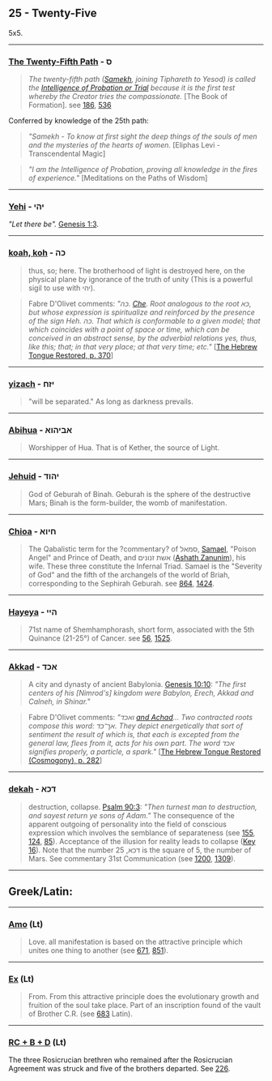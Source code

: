 ## 25 - Twenty-Five
5x5.

---

### [The Twenty-Fifth Path](/keys/S) - ס
> *The twenty-fifth path ([Samekh](60), joining Tiphareth to Yesod) is called the [Intelligence of Probation or Trial](/keys/ShKL.NSIVNI) because it is the first test whereby the Creator tries the compassionate.* [The Book of Formation]. see [186](186), [536](536)

Conferred by knowledge of the 25th path:

> *"Samekh - To know at first sight the deep things of the souls of men and the mysteries of the hearts of women.* [Eliphas Levi - Transcendental Magic]

> *"I am the Intelligence of Probation, proving all knowledge in the fires of experience."* [Meditations on the Paths of Wisdom]

---

### [Yehi](/keys/IHI) - יהי
*"Let there be".* [Genesis 1:3](http://biblehub.com/genesis/1-3.htm).

---

### [koah, koh](/keys/KH) - כה
> thus, so; here. The brotherhood of light is destroyed here, on the physical plane by ignorance of the truth of unity (This is a powerful sigil to use with יהי).

> Fabre D'Olivet comments: *"כה. [Che](/keys/KH). Root analogous to the root כא, but whose expression is spiritualize and reinforced by the presence of the sign Heh. כה. That which is conformable to a given model; that which coincides with a point of space or time, which can be conceived in an abstract sense, by the adverbial relations yes, thus, like this; that; in that very place; at that very time; etc."* [[The Hebrew Tongue Restored, p. 370](https://archive.org/stream/hebraictongueres00fabriala#page/370)]

---

### [yizach](/keys/IZCh) - יזח
> "will be separated." As long as darkness prevails.

---

### [Abihua](/keys/ABIHVA) - אביהוא
> Worshipper of Hua. That is of Kether, the source of Light.

---

### [Jehuid](/keys/IHVD) - יהוד
> God of Geburah of Binah. Geburah is the sphere of the destructive Mars; Binah is the form-builder, the womb of manifestation.

---

### [Chioa](/keys/ChIVA) - חיוא
> The Qabalistic term for the ?commentary? of סמאל, [Samael](/keys/SMAL), "Poison Angel" and Prince of Death, and אשת זנונים ([Ashath Zanunim](/keys/AShTh.ZNVNIM)), his wife. These three constitute the Infernal Triad. Samael is the "Severity of God" and the fifth of the archangels of the world of Briah, corresponding to the Sephirah Geburah. see [864](864), [1424](1424).

---

### [Hayeya](/keys/HII) - היי
> 71st name of Shemhamphorash, short form, associated with the 5th Quinance (21-25°) of Cancer. see [56](56), [1525](1525).

---

### [Akkad](/keys/AKD) - אכד
> A city and dynasty of ancient Babylonia. [Genesis 10:10](http://biblehub.com/genesis/10-10.htm): *"The first centers of his [Nimrod's] kingdom were Babylon, Erech, Akkad and Calneh, in Shinar."*

> Fabre D'Olivet comments: *"ואכד [and Achad](/keys/VAKD)... Two contracted roots compose this word: אך־כד. They depict energetically that sort of sentiment the result of which is, that each is excepted from the general law, flees from it, acts for his own part. The word אכד signifies properly, a particle, a spark."* [[The Hebrew Tongue Restored (Cosmogony), p. 282](https://archive.org/stream/hebraictongueres00fabriala#page/282)]

---

### [dekah](/keys/DKA) - דכא
> destruction, collapse. [Psalm 90:3](http://biblehub.com/psalms/90-3.htm): *"Then turnest man to destruction, and sayest return ye sons of Adam."* The consequence of the apparent outgoing of personality into the field of conscious expression which involves the semblance of separateness (see [155](155), [124](124), [85](85)). Acceptance of the illusion for reality leads to collapse ([Key 16](16)). Note that the number דכא, 25 is the square of 5, the number of Mars. See commentary 31st Communication (see [1200](1200), [1309](1309)).

---

## Greek/Latin:

---

### [Amo](/keys/amo) (Lt)
> Love. all manifestation is based on the attractive principle which unites one thing to another (see [671](671), [851](851)).

---

### [Ex](/keys/ex) (Lt)
> From. From this attractive principle does the evolutionary growth and fruition of the soul take place. Part of an inscription found of the vault of Brother C.R. (see [683](683) Latin).

---

### [RC + B + D](/latin?word=RC+B+D) (Lt)
The three Rosicrucian brethren who remained after the Rosicrucian Agreement was struck and five of the brothers departed. See [226](226).

